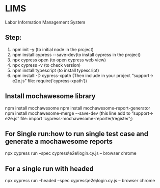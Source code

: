 # LIMS
Labor Information Management System

Step:
-----------------------------------
1. npm init –y (to initial node in the project)
2. npm install cypress --save-dev(to install cypress in the project)
3. npx cypress open (to open cypress web view)
4. npx cypress -v (to check version)
5. npm install typescript (to install typescript)
6. npm install -D cypress-xpath (Then include in your project “support-> e2e.js” file: require('cypress-xpath'))


Install mochawesome library
---------------------------------
npm install mochawesome
npm install mochawesome-report-generator
npm install mochawesome-merge --save-dev
(this line add to “support-> e2e.js” file: import 'cypress-mochawesome-reporter/register';)


For Single run:how to run single test case and generate a mochawesome reports
---------------------------------------------------------------------------------
npx cypress run –spec cypress\e2e\login.cy.js – browser chrome

For a single run with headed
-------------------------------------------------------------------
npx cypress run –headed  –spec cypress\e2e\login.cy.js – browser chrome

